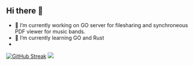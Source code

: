 ## Hi there 👋

- 🔭 I’m currently working on GO server for filesharing and synchroneous PDF viewer for music bands.
- 🌱 I’m currently learning GO and Rust
- 
<!--
**ShadowproofGamer/ShadowproofGamer** is a ✨ _special_ ✨ repository because its `README.md` (this file) appears on your GitHub profile.

Here are some ideas to get you started:


- 👯 I’m looking to collaborate on ...
- 🤔 I’m looking for help with ...
- 💬 Ask me about ...
- 📫 How to reach me: ...
- 😄 Pronouns: ...
- ⚡ Fun fact: ...
-->

[![GitHub Streak](https://github-readme-streak-stats.herokuapp.com?user=ShadowproofGamer&theme=gruvbox&hide_border=true&mode=weekly)](https://git.io/streak-stats)
![](https://github-readme-stats.vercel.app/api/top-langs/?username=ShadowproofGamer&theme=gruvbox&hide_border=true&include_all_commits=true&count_private=false&layout=compact&hide=jupyter%20notebook)
